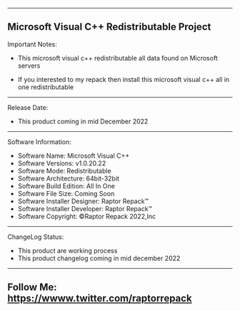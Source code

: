 -----------------------------------------------------------------------------------------------------------------------------------
Microsoft Visual C++ Redistributable Project
-----------------------------------------------------------------------------------------------------------------------------------
Important Notes:
- This microsoft visual c++ redistributable all data found on Microsoft servers

- If you interested to my repack then install this microsoft visual c++ all in one redistributable
-----------------------------------------------------------------------------------------------------------------------------------
Release Date:
- This product coming in mid December 2022
-----------------------------------------------------------------------------------------------------------------------------------
Software Information:
- Software Name: Microsoft Visual C++
- Software Versions: v1.0.20.22
- Software Mode: Redistributable
- Software Architecture: 64bit-32bit
- Software Build Edition: All In One
- Software File Size: Coming Soon
- Software Installer Designer: Raptor Repack™
- Software Installer Developer: Raptor Repack™
- Software Copyright: ©Raptor Repack 2022,Inc
------------------------------------------------------------------------------------------------------------------------------------
ChangeLog Status:
- This product are working process
- This product changelog coming in mid december 2022
------------------------------------------------------------------------------------------------------------------------------------
Follow Me: https://wwww.twitter.com/raptorrepack
------------------------------------------------------------------------------------------------------------------------------------
